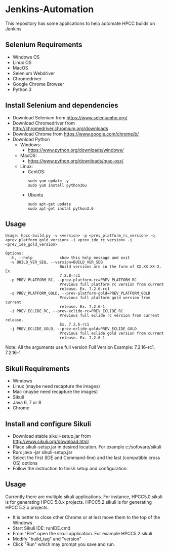 Jenkins-Automation
==================

This repository has some applications to help automate HPCC builds on Jenkins

Selenium Requirements
---------------------

+ Windows OS
+ Linux OS
+ MacOS
+ Selenium Webdriver
+ Chromedriver
+ Google Chrome Browser
+ Python 3

Install Selenium and dependencies
---------------------------------

+ Download Selenium from https://www.seleniumhq.org/
+ Download Chromedriver from http://chromedriver.chromium.org/downloads
+ Download Chrome from https://www.google.com/chrome/b/
+ Download Python
    + Windows:
        + https://www.python.org/downloads/windows/
    + MacOS:
        + https://www.python.org/downloads/mac-osx/
    + Linux:
        + CentOS:
            ```
            sudo yum update -y
            sudo yum install python36u
            ```
        + Ubuntu
            ```
            sudo apt-get update
            sudo apt-get instal python3.6
            ```
 Usage
 -----

```
Usage: hpcc-build.py -v <version> -p <prev_platform_rc_version> -q <prev_platform_gold_version> -i <prev_ide_rc_version> -j <prev_ide_gold_version>

Options:
  -h, --help            show this help message and exit
  -v BUILD_VER_SEQ, --version=BUILD_VER_SEQ
                        Build versions are in the form of XX.XX.XX-X. Ex.
                        7.2.8-rc1
  -p PREV_PLATFORM_RC, --prev-platform-rc=PREV_PLATFORM_RC
                        Previous full platform rc version from current
                        release. Ex. 7.2.6-rc1
  -q PREV_PLATFORM_GOLD, --prev-platform-gold=PREV_PLATFORM_GOLD
                        Previous full platform gold version from current
                        release. Ex. 7.2.6-1
  -i PREV_ECLIDE_RC, --prev-eclide-rc=PREV_ECLIDE_RC
                        Previous full eclide rc version from current release.
                        Ex. 7.2.6-rc1
  -j PREV_ECLIDE_GOLD, --prev-eclide-gold=PREV_ECLIDE_GOLD
                        Previous full eclide gold version from current
                        release. Ex. 7.2.6-1
```


Note: All the arguments use full version
Full Version Example: 7.2.16-rc1, 7.2.16-1





Sikuli Requirements
-------------------

+ Windows
+ Linux (maybe need recapture the images)
+ Mac (maybe need recapture the images)
+ Sikuli
+ Java 6, 7 or 8
+ Chrome



Install and configure Sikuli
----------------------------
+ Download stable sikuli-setup.jar from http://www.sikuli.org/download.html
+ Place sikuli-setup.jar in desired location. For example c:/software/sikuli
+ Run:  java -jar sikuli-setup.jar
+ Select the first (IDE and Command-line) and the last (compatible cross OS) options
+ Follow the instruction to finish setup and configuration.


Usage
-----


Currently there are multiple sikuli applications. For instance, HPCC5.0.sikuli is for generating HPCC 5.0.x projects. 
HPCC5.2.sikuli is for generating HPCC 5.2.x projects.

+ It is better to close other Chrome or at lest move them to the top of the Windows
+ Start Sikuli IDE: runIDE.cmd
+ From "File" open the sikuli application. For example HPCC5.2.sikuli
+ Modify "build_tag" and "version"
+ Click "Run" which may prompt you save and run.